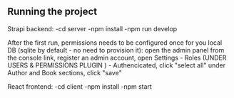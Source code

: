 ## Running the project
Strapi backend:
-cd server
-npm install
-npm run develop

After the first run, permissions needs to be configured once for you local DB (sqlite by default - no need to provision it):
open the admin panel from the console link, register an admin account, open Settings - Roles (UNDER USERS & PERMISSIONS PLUGIN ) - Authencicated, click "select all" under Author and Book sections, click "save"

React frontend:
-cd client
-npm install
-npm start